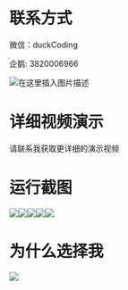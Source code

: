 # 联系方式

微信：duckCoding

企鹅: 3820006966

![在这里插入图片描述](http://upload.cxycsx.vip/91ab4bcb4f2c4c6db86365bb6d6e9c62.jpeg)

# 详细视频演示

请联系我获取更详细的演示视频

# 运行截图

![](http://www.bysj52.com/uploadfile/ueditor/image/202306/%E6%AF%95%E8%AE%BEspringboot215%E5%9F%BA%E4%BA%8Espringboot%E6%8A%80%E6%9C%AF%E7%9A%84%E7%BE%8E%E9%A3%9F%E7%83%B9%E9%A5%AA%E4%BA%92%E5%8A%A8%E5%B9%B3%E5%8F%B0%E7%9A%84%E6%AF%95%E4%B8%9A%E8%AE%BE%E8%AE%A1/2.png)![](http://www.bysj52.com/uploadfile/ueditor/image/202306/%E6%AF%95%E8%AE%BEspringboot215%E5%9F%BA%E4%BA%8Espringboot%E6%8A%80%E6%9C%AF%E7%9A%84%E7%BE%8E%E9%A3%9F%E7%83%B9%E9%A5%AA%E4%BA%92%E5%8A%A8%E5%B9%B3%E5%8F%B0%E7%9A%84%E6%AF%95%E4%B8%9A%E8%AE%BE%E8%AE%A1/1.png)![](http://www.bysj52.com/uploadfile/ueditor/image/202306/%E6%AF%95%E8%AE%BEspringboot215%E5%9F%BA%E4%BA%8Espringboot%E6%8A%80%E6%9C%AF%E7%9A%84%E7%BE%8E%E9%A3%9F%E7%83%B9%E9%A5%AA%E4%BA%92%E5%8A%A8%E5%B9%B3%E5%8F%B0%E7%9A%84%E6%AF%95%E4%B8%9A%E8%AE%BE%E8%AE%A1/3.png)![](http://www.bysj52.com/uploadfile/ueditor/image/202306/%E6%AF%95%E8%AE%BEspringboot215%E5%9F%BA%E4%BA%8Espringboot%E6%8A%80%E6%9C%AF%E7%9A%84%E7%BE%8E%E9%A3%9F%E7%83%B9%E9%A5%AA%E4%BA%92%E5%8A%A8%E5%B9%B3%E5%8F%B0%E7%9A%84%E6%AF%95%E4%B8%9A%E8%AE%BE%E8%AE%A1/5.png)![](http://www.bysj52.com/uploadfile/ueditor/image/202306/%E6%AF%95%E8%AE%BEspringboot215%E5%9F%BA%E4%BA%8Espringboot%E6%8A%80%E6%9C%AF%E7%9A%84%E7%BE%8E%E9%A3%9F%E7%83%B9%E9%A5%AA%E4%BA%92%E5%8A%A8%E5%B9%B3%E5%8F%B0%E7%9A%84%E6%AF%95%E4%B8%9A%E8%AE%BE%E8%AE%A1/4.png)

# 为什么选择我

![](http://upload.cxycsx.vip/%E7%A8%8B%E5%BA%8F%E8%AE%BE%E8%AE%A1.png)

